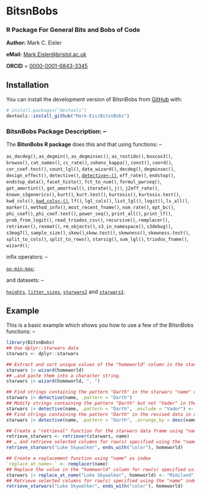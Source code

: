 # BitsnBobs
### R Package For General Bits and Bobs of Code

**Author:** Mark C. Eisler

**eMail:** Mark.Eisler@bristol.ac.uk

**ORCID** = [0000-0001-6843-3345](https://orcid.org/0000-0001-6843-3345)

## Installation

You can install the development version of BitsnBobs from [GitHub](https://github.com/) with:

``` r
# install.packages("devtools")
devtools::install_github("Mark-Eis/BitsnBobs")
```
	
### BitsnBobs Package Description: –
The **BitsnBobs R package** does this and that using functions: –

`as_decdeg()`, `as_degmin()`, `as_degminsec()`, `as_rostido()`, `boxcox3()`, `browse()`, `cat_names()`, `cc_rate()`,
`cohens_kappa()`, `const()`, `coord()`, `cor_coef.test()`, `count_lgl()`, `data_wizard()`, `decdeg()`, `degminsec()`,
`design_effect()`, `detective()`, [`detective<-()`](https://mark-eis.github.io/BitsnBobs/reference/detective.html),
`eff_rate()`, `endstop()`, `endstop_data()`, `facet_histo()`, `fct_to_num()`, `formul_pwrseq()`, `get_amortint()`,
`get_amortval()`, `iterate()`, `j()`, `j2eff_rate()`, `known_s3generics()`, `kurt()`, `kurt.test()`, `kurtosis()`,
`kurtosis.test()`, `kwd_cols()`, [`kwd_cols<-()`](https://mark-eis.github.io/BitsnBobs/reference/kwd_cols.html),
`lf()`, `lgl_cols()`, `list_lgl()`, `logit()`, `ls_all()`, `marker()`, `method_info()`, `most_recent_fname()`,
`nom_rate()`, `opt_bc()`, `phi_coef()`, `phi_coef.test()`, `power_seq()`, `print_all()`, `print_lf()`,
`prob_from_logit()`, `read_triodos_csv()`, `recursive()`, `remplacer()`, `retriever()`, `revmat()`, `rm_objects()`,
`s3_in_namespace()`, `s3debug()`, `s3mag7()`, `sample_size()`, `skew()`,`skew.test()`, `skewness()`, `skewness.test()`,
`split_to_cols()`, `split_to_rows()`, `starsig()`, `sum_lgl()`, `triodos_fname()`, `wizard()`;

infix operators: –

[`op-min-max`](https://mark-eis.github.io/BitsnBobs/reference/op-min-max.html);

and datasets: –

[`heights`](https://mark-eis.github.io/BitsnBobs/reference/heights.html), [`litter_sizes`](https://mark-eis.github.io/BitsnBobs/reference/litter_sizes.html), [`starwars2`](https://mark-eis.github.io/BitsnBobs/reference/starwars2.html) and [`starwars3`](https://mark-eis.github.io/BitsnBobs/reference/starwars3.html).

## Example

This is a basic example which shows you how to use a few of the BitsnBobs functions: –

``` r
library(BitsnBobs)
## Use dplyr::starwars data
starwars <- dplyr::starwars

## Extract and sort unique values of the "homeworld" column in the starwars data
starwars |> wizard(homeworld)
## …and paste them into a character string.
starwars |> wizard(homeworld, ", ")

## Find strings containing the pattern "Darth" in the starwars "name" column
starwars |> detective(name, .pattern = "Darth")
## Modify strings containing the pattern "Darth" but not "Vader" in the "name" column
starwars |> detective(name, .pattern = "Darth", .exclude = "Vader") <- "Darth The First"
## Find strings containing the pattern "Darth" in the revised data in descending order
starwars |> detective(name, .pattern = "Darth", .arrange_by = desc(name))

## Create a "retrieval" function for the starwars data frame using "name" as index
retrieve_starwars <- retriever(starwars, name)
## … and retrieve selected columns for row(s) specified using the "name" index
retrieve_starwars("Luke Skywalker", ends_with("color"), homeworld)

## Create a replacement function using "name" as index
`replace_at_name<-` <- remplacer(name)
## Replace the value in the "homeworld" column for row(s) specified using the "name" index
starwars |> replace_at_name("Luke Skywalker", homeworld) <- "Mimiland"
## Retrieve selected columns for row(s) specified using the "name" index
retrieve_starwars("Luke Skywalker", ends_with("color"), homeworld)
```

